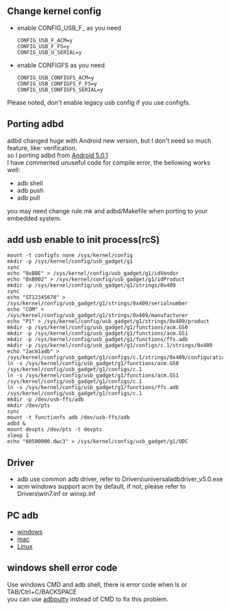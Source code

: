 ## Change kernel config
* enable CONFIG_USB_F_ as you need
  ```
  CONFIG_USB_F_ACM=y
  CONFIG_USB_F_FS=y
  CONFIG_USB_U_SERIAL=y
  ```
* enable CONFIGFS as you need
  ```
  CONFIG_USB_CONFIGFS_ACM=y
  CONFIG_USB_CONFIGFS_F_FS=y
  CONFIG_USB_CONFIGFS_SERIAL=y
  ```
Please noted, don't enable legacy usb config if you use configfs.  

## Porting adbd
adbd changed huge with Android new version, but I don't need so much feature, like: verification.  
so I porting adbd from [Android 5.0.1](https://android.googlesource.com/platform/system/core/+/android-5.0.1_r1/adb/)  
I have commented unuseful code for compile error, the bellowing works well:  
* adb shell
* adb push
* adb pull  

you may need change rule.mk and adbd/Makefile when porting to your embedded system.  

## add usb enable to init process(rcS)
  ```
  mount -t configfs none /sys/kernel/config
  mkdir -p /sys/kernel/config/usb_gadget/g1
  sync
  echo "0xBBE" > /sys/kernel/config/usb_gadget/g1/idVendor
  echo "0xB002" > /sys/kernel/config/usb_gadget/g1/idProduct
  mkdir -p /sys/kernel/config/usb_gadget/g1/strings/0x409
  sync
  echo "ST12345678" > /sys/kernel/config/usb_gadget/g1/strings/0x409/serialnumber
  echo "COM" > /sys/kernel/config/usb_gadget/g1/strings/0x409/manufacturer
  echo "P1" > /sys/kernel/config/usb_gadget/g1/strings/0x409/product
  mkdir -p /sys/kernel/config/usb_gadget/g1/functions/acm.GS0
  mkdir -p /sys/kernel/config/usb_gadget/g1/functions/acm.GS1
  mkdir -p /sys/kernel/config/usb_gadget/g1/functions/ffs.adb
  mkdir -p /sys/kernel/config/usb_gadget/g1/configs/c.1/strings/0x409
  echo "2acm1adb" > /sys/kernel/config/usb_gadget/g1/configs/c.1/strings/0x409/configuration
  ln -s /sys/kernel/config/usb_gadget/g1/functions/acm.GS0 /sys/kernel/config/usb_gadget/g1/configs/c.1
  ln -s /sys/kernel/config/usb_gadget/g1/functions/acm.GS1 /sys/kernel/config/usb_gadget/g1/configs/c.1
  ln -s /sys/kernel/config/usb_gadget/g1/functions/ffs.adb /sys/kernel/config/usb_gadget/g1/configs/c.1
  mkdir -p /dev/usb-ffs/adb
  mkdir /dev/pts
  sync
  mount -t functionfs adb /dev/usb-ffs/adb
  adbd &
  mount devpts /dev/pts -t devpts
  sleep 1
  echo "60500000.dwc3" > /sys/kernel/config/usb_gadget/g1/UDC
  ```

## Driver
  * adb
   use common adb driver, refer to Drivers\universaladbdriver_v5.0.exe 
  * acm
   windows support acm by default, if not, please refer to Drivers\win7.inf or winxp.inf  

## PC adb
  * [windows](https://dl.google.com/android/repository/platform-tools_r23-windows.zip)
  * [mac](https://dl.google.com/android/repository/platform-tools_r23-macosx.zip)
  * [Linux](https://dl.google.com/android/repository/platform-tools_r23-linux.zip)

## windows shell error code
Use windows CMD and adb shell, there is error code when ls or TAB/Ctrl+C/BACKSPACE  
you can use [adbputty](https://github.com/sztupy/adbputty/downloads) instead of CMD to fix this problem.


